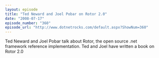 ```yaml
---
layout: episode
title: "Ted Neward and Joel Pobar on Rotor 2.0"
date: "2008-07-17"
episode_number: "360"
episode_url: "http://www.dotnetrocks.com/default.aspx?ShowNum=360"
---
```


Ted Neward and Joel Pobar talk about Rotor, the open source .net framework reference implementation. Ted and Joel have written a book on Rotor 2.0
